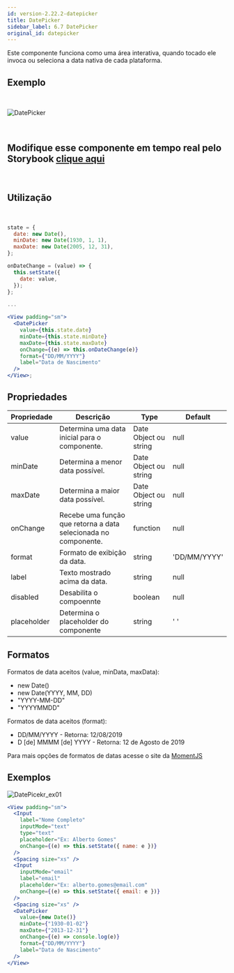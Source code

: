 ```yaml
---
id: version-2.22.2-datepicker
title: DatePicker
sidebar_label: 6.7 DatePicker
original_id: datepicker
---
```


Este componente funciona como uma área interativa, quando tocado ele invoca ou seleciona a data nativa de cada plataforma.

## Exemplo

<br>

![DatePicker](assets/images_components/v2.17.0/datepicker_ex1.png)

<br>

## Modifique esse componente em tempo real pelo Storybook [clique aqui](https://ame-miniapp-components.calindra.com.br/storybook/?path=/story/intera%C3%A7%C3%B5es-datepicker--basic)

<br>

## Utilização

<br>

```jsx harmony
state = {
  date: new Date(),
  minDate: new Date(1930, 1, 1),
  maxDate: new Date(2005, 12, 31),
};

onDateChange = (value) => {
  this.setState({
    date: value,
  });
};

...

<View padding="sm">
  <DatePicker
    value={this.state.date}
    minDate={this.state.minDate}
    maxDate={this.state.maxDate}
    onChange={(e) => this.onDateChange(e)}
    format={"DD/MM/YYYY"}
    label="Data de Nascimento"
  />
</View>;
```

## Propriedades

| Propriedade | Descrição                                                       | Type                  | Default      |
|-------------|-----------------------------------------------------------------|-----------------------|--------------|
| value       | Determina uma data inicial para o componente.                   | Date Object ou string | null         |
| minDate     | Determina a menor data possível.                                | Date Object ou string | null         |
| maxDate     | Determina a maior data possível.                                | Date Object ou string | null         |
| onChange    | Recebe uma função que retorna a data selecionada no componente. | function              | null         |
| format      | Formato de exibição da data.                                    | string                | 'DD/MM/YYYY' |
| label       | Texto mostrado acima da data.                                   | string                | null         |
| disabled    | Desabilita o compoennte                                         | boolean               | null         |
| placeholder | Determina o placeholder do componente                           | string                | ' '          |

## Formatos

Formatos de data aceitos (value, minData, maxData):

- new Date()
- new Date(YYYY, MM, DD)
- "YYYY-MM-DD"
- "YYYYMMDD"

Formatos de data aceitos (format):

- DD/MM/YYYY - Retorna: 12/08/2019
- D [de] MMMM [de] YYYY - Retorna: 12 de Agosto de 2019

Para mais opções de formatos de datas acesse o site da [MomentJS](https://momentjs.com/docs/#/displaying/format/)

## Exemplos

![DatePicekr_ex01](assets/images_components/v2.17.0/datepicker_ex2.png)

```jsx harmony
<View padding="sm">
  <Input
    label="Nome Completo"
    inputMode="text"
    type="text"
    placeholder="Ex: Alberto Gomes"
    onChange={(e) => this.setState({ name: e })}
  />
  <Spacing size="xs" />
  <Input
    inputMode="email"
    label="email"
    placeholder="Ex: alberto.gomes@email.com"
    onChange={(e) => this.setState({ email: e })}
  />
  <Spacing size="xs" />
  <DatePicker
    value={new Date()}
    minDate={"1930-01-02"}
    maxDate={"2013-12-31"}
    onChange={(e) => console.log(e)}
    format={"DD/MM/YYYY"}
    label="Data de Nascimento"
  />
</View>
```
